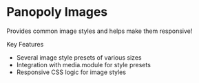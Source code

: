 Panopoly Images
===============
Provides common image styles and helps make them responsive!

Key Features
* Several image style presets of various sizes
* Integration with media.module for style presets
* Responsive CSS logic for image styles
